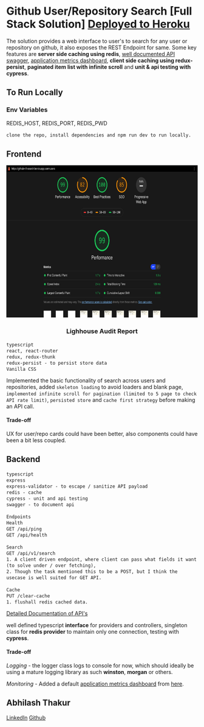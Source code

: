 # Github User/Repository Search [Full Stack Solution] [Deployed to Heroku](https://github-v1-search.herokuapp.com)
The solution provides a web interface to user's to search for any user or repository on github, it also exposes the REST Endpoint for same.
Some key features are **server side caching using redis**, [well documented API swagger](https://github-v1-search.herokuapp.com/api-docs/), [application metrics dashboard](https://github-v1-search.herokuapp.com/appmetrics-dash), **client side caching using redux-persist**, **paginated item list with infinite scroll** and **unit & api testing with cypress**.

## To Run Locally
### Env Variables
REDIS_HOST, REDIS_PORT, REDIS_PWD
```bash
clone the repo, install dependencies and npm run dev to run locally.
```

## Frontend

<p align="center">
  <img src="public/lighthouse_report.png" alt="Logo" height="400px" width="800px">
  <h3 align="center">Lighhouse Audit Report</h3>
</p>

```
typescript
react, react-router
redux, redux-thunk
redux-persist - to persist store data
Vanilla CSS
```
Implemented the basic functionality of search across users and repositories, added `skeleton loading` to avoid loaders and blank page, `implemented infinite scroll for pagination (limited to 5 page to check API rate limit)`, `persisted store` and `cache first strategy` before making an API  call.

#### Trade-off
UX for user/repo cards could have been better, also components could have been a bit less coupled.

## Backend

```
typescript
express
express-validator - to escape / sanitize API payload
redis - cache
cypress - unit and api testing
swagger - to document api

Endpoints
Health
GET /api/ping
GET /api/health

Search
GET /api/v1/search
1. A client driven endpoint, where client can pass what fields it want (to solve under / over fetching),
2. Though the task mentioned this to be a POST, but I think the usecase is well suited for GET API.

Cache
PUT /clear-cache
1. flushall redis cached data.
```
[Detailed Documentation of API's](https://github-v1-search.herokuapp.com/api-docs/)

well defined typescript **interface** for providers and controllers, singleton class for  **redis provider** to maintain only one connection, testing with **cypress**.

#### Trade-off
*Logging* - the logger class logs to console for now, which should ideally be using a mature logging library as such **winston**, **morgan** or others.

*Monitoring* - Added a default [application metrics dashboard](https://github-v1-search.herokuapp.com/appmetrics-dash) from [here](https://www.npmjs.com/package/appmetrics-dash).

## Abhilash Thakur
[LinkedIn](https://www.linkedin.com/in/abhilash-thakur-b8000395/)
[Github](https://github.com/ThisIsAbhilash)
